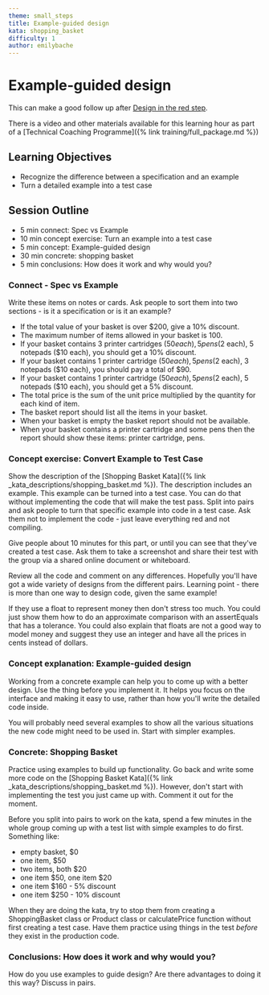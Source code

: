 ```yaml
---
theme: small_steps
title: Example-guided design
kata: shopping_basket
difficulty: 1
author: emilybache
---
```


# Example-guided design

This can make a good follow up after [Design in the red step](design_with_a_test.html).

There is a video and other materials available for this learning hour as part of a [Technical Coaching Programme]({% link training/full_package.md %})

## Learning Objectives

* Recognize the difference between a specification and an example
* Turn a detailed example into a test case

## Session Outline

* 5 min connect: Spec vs Example
* 10 min concept exercise: Turn an example into a test case
* 5 min concept: Example-guided design
* 30 min concrete: shopping basket
* 5 min conclusions: How does it work and why would you?

### Connect - Spec vs Example
Write these items on notes or cards. Ask people to sort them into two sections - is it a specification or is it an example?

- If the total value of your basket is over $200, give a 10% discount.
- The maximum number of items allowed in your basket is 100.
- If your basket contains 3 printer cartridges ($50 each), 5 pens ($2 each), 5 notepads ($10 each), you should get a 10% discount.
- If your basket contains 1 printer cartridge ($50 each), 5 pens ($2 each), 3 notepads ($10 each), you should pay a total of $90.
- If your basket contains 1 printer cartridge ($50 each), 5 pens ($2 each), 5 notepads ($10 each), you should get a 5% discount.
- The total price is the sum of the unit price multiplied by the quantity for each kind of item.
- The basket report should list all the items in your basket.
- When your basket is empty the basket report should not be available.
- When your basket contains a printer cartridge and some pens then the report should show these items: printer cartridge, pens.

### Concept exercise: Convert Example to Test Case
Show the description of the [Shopping Basket Kata]({% link _kata_descriptions/shopping_basket.md %}). The description includes an example. This example can be turned into a test case. You can do that without implementing the code that will make the test pass. Split into pairs and ask people to turn that specific example into code in a test case. Ask them not to implement the code - just leave everything red and not compiling.

Give people about 10 minutes for this part, or until you can see that they've created a test case. Ask them to take a screenshot and share their test with the group via a shared online document or whiteboard.

Review all the code and comment on any differences. Hopefully you'll have got a wide variety of designs from the different pairs. Learning point - there is more than one way to design code, given the same example!

If they use a float to represent money then don't stress too much. You could just show them how to do an approximate comparison with an assertEquals that has a tolerance. You could also explain that floats are not a good way to model money and suggest they use an integer and have all the prices in cents instead of dollars.

### Concept explanation: Example-guided design
Working from a concrete example can help you to come up with a better design. Use the thing before you implement it. It helps you focus on the interface and making it easy to use, rather than how you'll write the detailed code inside.

You will probably need several examples to show all the various situations the new code might need to be used in. Start with simpler examples.

### Concrete: Shopping Basket
Practice using examples to build up functionality. Go back and write some more code on the [Shopping Basket Kata]({% link _kata_descriptions/shopping_basket.md %}). However, don't start with implementing the test you just came up with. Comment it out for the moment.

Before you split into pairs to work on the kata, spend a few minutes in the whole group coming up with a test list with simple examples to do first. Something like:

- empty basket, $0
- one item, $50
- two items, both $20
- one item $50, one item $20
- one item $160 - 5% discount
- one item $250 - 10% discount

When they are doing the kata, try to stop them from creating a ShoppingBasket class or Product class or calculatePrice function without first creating a test case. Have them practice using things in the test _before_ they exist in the production code.

### Conclusions: How does it work and why would you?
How do you use examples to guide design? Are there advantages to doing it this way? Discuss in pairs. 

